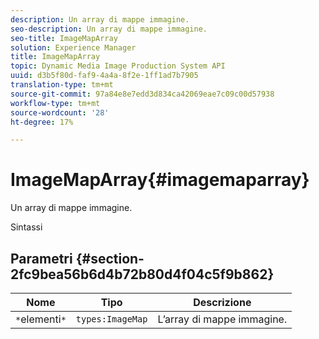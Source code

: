 ```yaml
---
description: Un array di mappe immagine.
seo-description: Un array di mappe immagine.
seo-title: ImageMapArray
solution: Experience Manager
title: ImageMapArray
topic: Dynamic Media Image Production System API
uuid: d3b5f80d-faf9-4a4a-8f2e-1ff1ad7b7905
translation-type: tm+mt
source-git-commit: 97a84e8e7edd3d834ca42069eae7c09c00d57938
workflow-type: tm+mt
source-wordcount: '28'
ht-degree: 17%

---
```



# ImageMapArray{#imagemaparray}

Un array di mappe immagine.

Sintassi

## Parametri {#section-2fc9bea56b6d4b72b80d4f04c5f9b862}

| Nome | Tipo | Descrizione |
|---|---|---|
| `*`elementi`*` | `types:ImageMap` | L’array di mappe immagine. |

